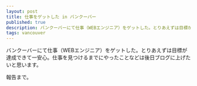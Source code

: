```yaml
---
layout: post
title: 仕事をゲットした in バンクーバー
published: true
description: バンクーバーにて仕事（WEBエンジニア）をゲットした。とりあえずは目標が達成できて一安心。
tags: vancouver
---
```


バンクーバーにて仕事（WEBエンジニア）をゲットした。とりあえずは目標が達成できて一安心。仕事を見つけるまでにやったことなどは後日ブログに上げたいと思います。

報告まで。
